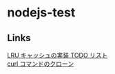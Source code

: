 # nodejs-test

## Links

[LRU キャッシュの実装 TODO リスト](./LRUCache/todo.md)  
[curl コマンドのクローン](./curl-clone/readme.md)
